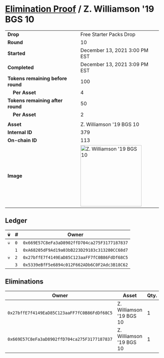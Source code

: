 # [Elimination Proof](./readme.md) / Z. Williamson &#039;19 BGS 10

|||
|---|---|
| **Drop** | Free Starter Packs Drop |
| **Round** | 10 |
| **Started** | December 13, 2021 3:00 PM EST |
| **Completed** | December 13, 2021 3:09 PM EST |
| **Tokens remaining before round** | 100 |
| **&nbsp;&nbsp;&nbsp;&nbsp;Per Asset** | 4 |
| **Tokens remaining after round** | 50 |
| **&nbsp;&nbsp;&nbsp;&nbsp;Per Asset** | 2 |
| | |
| **Asset** | Z. Williamson &#039;19 BGS 10 |
| **Internal ID** | 379 |
| **On-chain ID** | 113 |
| **Image** | <img src="https://tcdn.blokpax.com/95048cbb-7d58-42f7-8bea-30b8880c0b8b/9c2831f369c236738389ef4a58a1ff73c759cfc233a33b05736517c93a115c5e.jpg" height="200" alt="Z. Williamson &#039;19 BGS 10" /> |

## Ledger

| 💀 | # | Owner |
| --- | --- | --- |
| 💀 | `0` | `0x669E57C8eFa3aD8902ffD704ca275F3177187837` |
|  | `1` | `0xA68205dF9Ad19a03bB223D29183c313280CC68d7` |
| 💀 | `2` | `0x27bffE7f4149EaD85C123aaFF7fC0B86FdDf68C5` |
|  | `3` | `0x5339eBfF5e6894c012F662ADb6C0F2Adc3B18C62` |


## Eliminations

| Owner | Asset | Qty. | Transaction |
| --- | --- | --- | --- |
| `0x27bffE7f4149EaD85C123aaFF7fC0B86FdDf68C5` | Z. Williamson '19 BGS 10 | 1 | [Polygonscan](https://polygonscan.com/tx/0x0d46e1dd2ab4aa0ceab7b704b3d8d00a3844a01dc33b11c15069f11150e5b9ac) |
| `0x669E57C8eFa3aD8902ffD704ca275F3177187837` | Z. Williamson '19 BGS 10 | 1 | [Polygonscan](https://polygonscan.com/tx/0x0cf515e58c9d370a5d18c470a0179b551217dc1db1ebaead486e51302050565b) |
